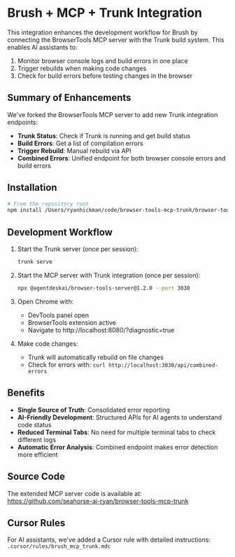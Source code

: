 # Brush + MCP + Trunk Integration

This integration enhances the development workflow for Brush by connecting the BrowserTools MCP server with the Trunk build system. This enables AI assistants to:

1. Monitor browser console logs and build errors in one place
2. Trigger rebuilds when making code changes
3. Check for build errors before testing changes in the browser

## Summary of Enhancements

We've forked the BrowserTools MCP server to add new Trunk integration endpoints:

- **Trunk Status**: Check if Trunk is running and get build status
- **Build Errors**: Get a list of compilation errors
- **Trigger Rebuild**: Manual rebuild via API
- **Combined Errors**: Unified endpoint for both browser console errors and build errors

## Installation

```bash
# From the repository root
npm install /Users/ryanhickman/code/browser-tools-mcp-trunk/browser-tools-server/agentdeskai-browser-tools-server-1.2.0.tgz
```

## Development Workflow

1. Start the Trunk server (once per session):
   ```bash
   trunk serve
   ```

2. Start the MCP server with Trunk integration (once per session):
   ```bash
   npx @agentdeskai/browser-tools-server@1.2.0 --port 3030
   ```

3. Open Chrome with:
   - DevTools panel open
   - BrowserTools extension active
   - Navigate to http://localhost:8080/?diagnostic=true

4. Make code changes:
   - Trunk will automatically rebuild on file changes
   - Check for errors with: `curl http://localhost:3030/api/combined-errors`

## Benefits

- **Single Source of Truth**: Consolidated error reporting
- **AI-Friendly Development**: Structured APIs for AI agents to understand code status
- **Reduced Terminal Tabs**: No need for multiple terminal tabs to check different logs
- **Automatic Error Analysis**: Combined endpoint makes error detection more efficient

## Source Code

The extended MCP server code is available at:
https://github.com/seahorse-ai-ryan/browser-tools-mcp-trunk

## Cursor Rules

For AI assistants, we've added a Cursor rule with detailed instructions:
`.cursor/rules/brush_mcp_trunk.mdc` 